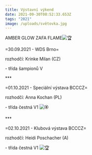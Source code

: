 ```yaml
---
title: Výstavní výkend
date: 2021-09-30T08:52:33.653Z
tags: "2021"
image: /uploads/světovka.jpg
---
```



AMBER GLOW ZAFA FLAME![🏆](https://static.xx.fbcdn.net/images/emoji.php/v9/tbe/1/16/1f3c6.png)

\=30.09.2021 - WDS Brno=

rozhodčí: Krinke Milan (CZ)

\- třída šampionů V

\*\**

[](<>)=01.10.2021 - Speciální výstava BCCCZ=

rozhodčí: Anna Kochan (PL)

\- třída čestná V1 ![🏵](https://static.xx.fbcdn.net/images/emoji.php/v9/t1a/1/16/1f3f5.png)

\*\**

\=02.10.2021 - Klubová výstava BCCCZ=

rozhodčí: Heidi Poschacher (A)

\- třída čestná V1 ![🏆](https://static.xx.fbcdn.net/images/emoji.php/v9/tbe/1/16/1f3c6.png)

<!--EndFragment-->